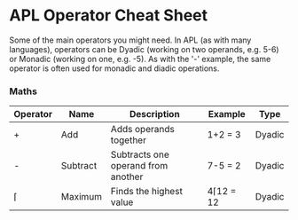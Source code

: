APL Operator Cheat Sheet
========================

Some of the main operators you might need. In APL (as with many languages), operators can be Dyadic (working on two operands, e.g. 5-6) or Monadic (working on one, e.g. -5). As with the '-' example, the same operator is often used for monadic and diadic operations. 

### Maths

| Operator | Name | Description | Example | Type |
| -------- | ---- | ----------- | ------- | ---- | 
| + | Add | Adds operands together | 1+2 = 3 | Dyadic | 
| - | Subtract | Subtracts one operand from another | 7-5 = 2 | Dyadic | 
| ⌈ | Maximum | Finds the highest value| 4⌈12 = 12 | Dyadic | 
